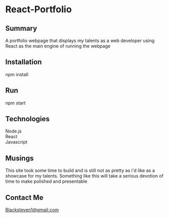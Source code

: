 # React-Portfolio

## Summary
A portfolio webpage that displays my talents as a web developer using React as the main engine of running the webpage


## Installation
npm install

## Run
npm start

## Technologies
Node.js
</br>React
</br>Javascript

## Musings
This site took some time to build and is still not as pretty as i'd like as a showcase for my talents. Something like this will take a serious devotion of time to make polished and presentable

## Contact Me
Blacksteven1@gmail.com
